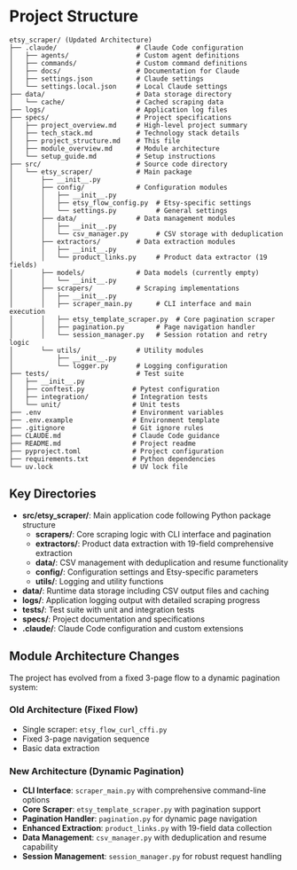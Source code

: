 # Project Structure

```
etsy_scraper/ (Updated Architecture)
├── .claude/                    # Claude Code configuration
│   ├── agents/                 # Custom agent definitions
│   ├── commands/               # Custom command definitions
│   ├── docs/                   # Documentation for Claude
│   ├── settings.json           # Claude settings
│   └── settings.local.json     # Local Claude settings
├── data/                       # Data storage directory
│   └── cache/                  # Cached scraping data
├── logs/                       # Application log files
├── specs/                      # Project specifications
│   ├── project_overview.md     # High-level project summary
│   ├── tech_stack.md           # Technology stack details
│   ├── project_structure.md    # This file
│   ├── module_overview.md      # Module architecture
│   └── setup_guide.md          # Setup instructions
├── src/                        # Source code directory
│   └── etsy_scraper/           # Main package
│       ├── __init__.py
│       ├── config/             # Configuration modules
│       │   ├── __init__.py
│       │   ├── etsy_flow_config.py  # Etsy-specific settings
│       │   └── settings.py          # General settings
│       ├── data/               # Data management modules
│       │   ├── __init__.py
│       │   └── csv_manager.py       # CSV storage with deduplication
│       ├── extractors/         # Data extraction modules
│       │   ├── __init__.py
│       │   └── product_links.py     # Product data extractor (19 fields)
│       ├── models/             # Data models (currently empty)
│       │   └── __init__.py
│       ├── scrapers/           # Scraping implementations
│       │   ├── __init__.py
│       │   ├── scraper_main.py      # CLI interface and main execution
│       │   ├── etsy_template_scraper.py  # Core pagination scraper
│       │   ├── pagination.py        # Page navigation handler
│       │   └── session_manager.py   # Session rotation and retry logic
│       └── utils/              # Utility modules
│           ├── __init__.py
│           └── logger.py       # Logging configuration
├── tests/                      # Test suite
│   ├── __init__.py
│   ├── conftest.py            # Pytest configuration
│   ├── integration/           # Integration tests
│   └── unit/                  # Unit tests
├── .env                       # Environment variables
├── .env.example               # Environment template
├── .gitignore                 # Git ignore rules
├── CLAUDE.md                  # Claude Code guidance
├── README.md                  # Project readme
├── pyproject.toml             # Project configuration
├── requirements.txt           # Python dependencies
└── uv.lock                    # UV lock file
```

## Key Directories

- **src/etsy_scraper/**: Main application code following Python package structure
  - **scrapers/**: Core scraping logic with CLI interface and pagination
  - **extractors/**: Product data extraction with 19-field comprehensive extraction
  - **data/**: CSV management with deduplication and resume functionality
  - **config/**: Configuration settings and Etsy-specific parameters
  - **utils/**: Logging and utility functions
- **data/**: Runtime data storage including CSV output files and caching
- **logs/**: Application logging output with detailed scraping progress
- **tests/**: Test suite with unit and integration tests
- **specs/**: Project documentation and specifications
- **.claude/**: Claude Code configuration and custom extensions

## Module Architecture Changes

The project has evolved from a fixed 3-page flow to a dynamic pagination system:

### Old Architecture (Fixed Flow)
- Single scraper: `etsy_flow_curl_cffi.py`
- Fixed 3-page navigation sequence
- Basic data extraction

### New Architecture (Dynamic Pagination)
- **CLI Interface**: `scraper_main.py` with comprehensive command-line options
- **Core Scraper**: `etsy_template_scraper.py` with pagination support
- **Pagination Handler**: `pagination.py` for dynamic page navigation
- **Enhanced Extraction**: `product_links.py` with 19-field data collection
- **Data Management**: `csv_manager.py` with deduplication and resume capability
- **Session Management**: `session_manager.py` for robust request handling